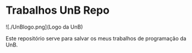 # Trabalhos UnB Repo

![./UnBlogo.png](Logo da UnB)

Este repositório serve para salvar os meus trabalhos de programação da UnB.
